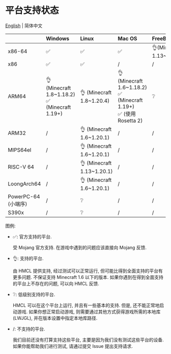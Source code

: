 # 平台支持状态

[English](PLATFORM.md) | 简体中文

|                  | Windows                                            | Linux                      | Mac OS                                                                 | FreeBSD                   |
|------------------|:---------------------------------------------------|:---------------------------|:-----------------------------------------------------------------------|:--------------------------|
| x86-64           | ✅️                                                 | ✅️                         | ✅️                                                                     | 👌(Minecraft 1.13~1.20.4) |
| x86              | ✅️                                                 | ✅️                         | /                                                                      | /                         |
| ARM64            | 👌 (Minecraft 1.8~1.18.2)<br/>✅ (Minecraft 1.19+)  | 👌 (Minecraft 1.8~1.20.4)  | 👌 (Minecraft 1.6~1.18.2)<br/>✅ (Minecraft 1.19+)<br/>✅ (使用 Rosetta 2) | ❔                         |
| ARM32            | /️                                                 | 👌  (Minecraft 1.6~1.20.1) | /                                                                      | /                         |
| MIPS64el         | /                                                  | 👌 (Minecraft 1.6~1.20.1)  | /                                                                      | /                         |
| RISC-V 64        | /                                                  | 👌 (Minecraft 1.13~1.20.1) | /                                                                      | /                         |
| LoongArch64      | /                                                  | 👌 (Minecraft 1.6~1.20.1)  | /                                                                      | /                         |
| PowerPC-64 (小端序) | /                                                  | ❔                          | /                                                                      | /                         |
| S390x            | /                                                  | ❔                          | /                                                                      | /                         |

图例:

* ✅: 官方支持的平台.

  受 Mojang 官方支持. 在游戏中遇到的问题应该直接向 Mojang 反馈.

* 👌: 支持的平台.

  由 HMCL 提供支持, 经过测试可以正常运行, 但可能比得到全面支持的平台有更多问题.
  不保证支持 Minecraft 1.6 以下的版本.
  如果你遇到在得到全面支持的平台上不存在的问题, 可以向 HMCL 反馈.

* ❔: 低级别支持的平台.

  HMCL 可以在这个平台上运行, 并且有一些基本的支持.
  但是, 还不能正常地启动游戏.
  如果你想正常启动游戏,
  则需要通过其他方式获得游戏所需的本地库(LWJGL), 并在版本设置中指定本地库路径.

* /: 不支持的平台.

  我们目前还没有打算支持这些平台, 主要是因为我们没有测试这些平台的设备.
  如果你能帮助我们进行测试, 请通过提交 Issue 提出支持请求.
